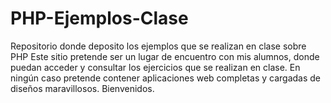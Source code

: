# PHP-Ejemplos-Clase
Repositorio donde deposito los ejemplos que se realizan en clase sobre PHP
Este sitio pretende ser un lugar de encuentro con mis alumnos, donde puedan acceder y consultar los ejercicios que se realizan en clase. 
En ningún caso pretende contener aplicaciones web completas y cargadas de diseños maravillosos.
Bienvenidos.

